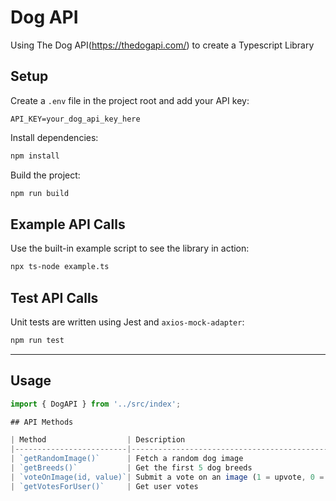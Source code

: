 # Dog API

Using The Dog API(https://thedogapi.com/) to create a Typescript Library

## Setup

Create a `.env` file in the project root and add your API key:

```
API_KEY=your_dog_api_key_here
```

Install dependencies:

```bash
npm install
```

Build the project:

```bash
npm run build
```

## Example API Calls 

Use the built-in example script to see the library in action:

``` bash 
npx ts-node example.ts 
``` 

## Test API Calls 

Unit tests are written using Jest and `axios-mock-adapter`:

```bash
npm run test
```
---

## Usage

```ts
import { DogAPI } from '../src/index';

## API Methods  

| Method                  | Description                                      |
|-------------------------|--------------------------------------------------|
| `getRandomImage()`      | Fetch a random dog image                         |
| `getBreeds()`           | Get the first 5 dog breeds                       |
| `voteOnImage(id, value)`| Submit a vote on an image (1 = upvote, 0 = down) |
| `getVotesForUser()`     | Get user votes                                   | 